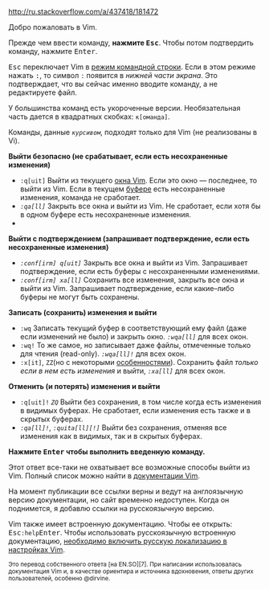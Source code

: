 http://ru.stackoverflow.com/a/437418/181472

Добро пожаловать в Vim.

Прежде чем ввести команду, **нажмите <kbd>Esc</kbd>**. Чтобы потом подтвердить команду, нажмите <kbd>Enter</kbd>.

<kbd>Esc</kbd> переключает Vim в [режим командной строки][1]. Если в этом режиме нажать <kbd>:</kbd>, то символ `:` появится в *нижней части экрана*. Это подтверждает, что вы сейчас именно вводите команду, а не редактируете файл.

У большинства команд есть укороченные версии. Необязательная часть дается в квадратных скобках: `к[оманда]`.

Команды, данные *`курсивом`*, подходят только для Vim (не реализованы в Vi). 

**Выйти безопасно (не срабатывает, если есть несохраненные изменения)**

*  `:q[uit]`  Выйти из текущего [окна Vim][2]. Если это окно — последнее, то выйти из Vim. Если в текущем [буфере][3] есть несохраненные изменения, команда не сработает.
*  *`:qa[ll]`*  Закрыть все окна и выйти из Vim. Не сработает, если хотя бы в одном буфере есть несохраненные изменения.
*  

**Выйти с подтверждением (запрашивает подтверждение, если есть несохраненные изменения)**

* *`:conf[irm] q[uit]`* Закрыть все окна и выйти из Vim. Запрашивает подтверждение, если есть буферы с несохраненными изменениями.
* *`:conf[irm] xa[ll]`* Сохранить все изменения, закрыть все окна и выйти из Vim. Запрашивает подтверждение, если какие–либо буферы не могут быть сохранены.


**Записать (сохранить) изменения и выйти**

* `:wq`  Записать текущий буфер в соответствующий ему файл (даже если изменений не было) и закрыть окно. *`:wqa[ll]`* для всех окон.
* `:wq!` То же самое, но записывает даже файлы, отмеченные только для чтения (read-only). *`:wqa[ll]!`* для всех окон.
* `:x[it]`, `ZZ`(но с некоторыми [особенностями][4]). Сохранить файл *только если в нем есть изменения* и выйти, *`:xa[ll]`* для всех окон.


**Отменить (и потерять) изменения и выйти**

* `:q[uit]!` *`ZQ`* Выйти без сохранения, в том числе когда есть изменения в видимых буферах. Не сработает, если изменения есть также и в скрытых буферах. 
* *`:qa[ll]!`*, *`:quita[ll][!]`* Выйти без сохранения, отменяя все изменения как в видимых, так и в скрытых буферах.

**Нажмите <kbd>Enter</kbd> чтобы выполнить введенную команду.**

Этот ответ все-таки не охватывает все возможные способы выйти из Vim. Полный список можно найти в [документации Vim][5].

На момент публикации все ссылки верны и ведут на англоязычную версию документации, но сайт временно недоступен. Когда он поднимется, я добавлю ссылки на русскоязычную версию.

Vim также имеет встроенную документацию. Чтобы ее открыть:  <kbd>Esc</kbd>`:help`<kbd>Enter</kbd>. Чтобы использовать русскоязычную встроенную документацию, [необходимо включить русскую локализацию в настройках Vim][6].


<sub>
Это перевод собственного ответа [на EN.SO][7]. При написании использовалась документация Vim и, в качестве ориентира и источника вдохновения, ответы других пользователей, особенно @dirvine.
</sub>

  [1]: http://vimdoc.sourceforge.net/htmldoc/cmdline.html#Command-line
  [2]: http://vimdoc.sourceforge.net/htmldoc/windows.html#window
  [3]: http://vimdoc.sourceforge.net/htmldoc/windows.html#buffers
  [4]: http://vimdoc.sourceforge.net/htmldoc/editing.html#ZZ
  [5]: http://vimdoc.sourceforge.net/htmldoc/editing.html#:q
  [6]: http://stackoverflow.com/q/126853/2790048
  [7]: http://stackoverflow.com/a/30710567/2790048